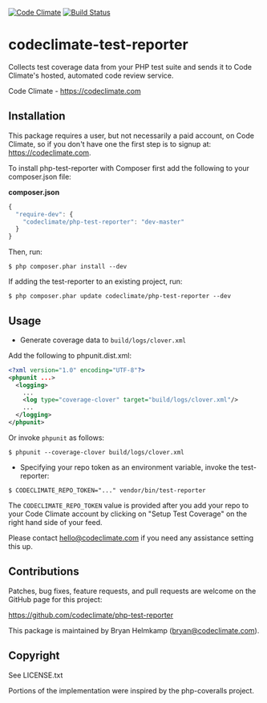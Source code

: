 [![Code Climate](https://codeclimate.com/github/codeclimate/php-test-reporter.png)](https://codeclimate.com/github/codeclimate/php-test-reporter) [![Build Status](https://travis-ci.org/codeclimate/php-test-reporter.svg?branch=master)](https://travis-ci.org/codeclimate/php-test-reporter)

# codeclimate-test-reporter

Collects test coverage data from your PHP test suite and sends it to 
Code Climate's hosted, automated code review service.

Code Climate - https://codeclimate.com

## Installation

This package requires a user, but not necessarily a paid account, on 
Code Climate, so if you don't have one the first step is to signup at: 
https://codeclimate.com.

To install php-test-reporter with Composer first add the following to 
your composer.json file:

**composer.json**

```javascript
{
  "require-dev": {
    "codeclimate/php-test-reporter": "dev-master"
  }
}
```

Then, run:

```
$ php composer.phar install --dev
```

If adding the test-reporter to an existing project, run:

```
$ php composer.phar update codeclimate/php-test-reporter --dev
```

## Usage

- Generate coverage data to `build/logs/clover.xml`

Add the following to phpunit.dist.xml:

```xml
<?xml version="1.0" encoding="UTF-8"?>
<phpunit ...>
  <logging>
    ...
    <log type="coverage-clover" target="build/logs/clover.xml"/>
    ...
  </logging>
</phpunit>
```

Or invoke `phpunit` as follows:

```
$ phpunit --coverage-clover build/logs/clover.xml
```

- Specifying your repo token as an environment variable, invoke the 
  test-reporter:

```
$ CODECLIMATE_REPO_TOKEN="..." vendor/bin/test-reporter
```

The `CODECLIMATE_REPO_TOKEN` value is provided after you add your repo 
to your Code Climate account by clicking on "Setup Test Coverage" on the 
right hand side of your feed.

Please contact hello@codeclimate.com if you need any assistance setting 
this up.

## Contributions

Patches, bug fixes, feature requests, and pull requests are welcome on 
the GitHub page for this project:

https://github.com/codeclimate/php-test-reporter

This package is maintained by Bryan Helmkamp (bryan@codeclimate.com).

## Copyright

See LICENSE.txt

Portions of the implementation were inspired by the php-coveralls 
project.
